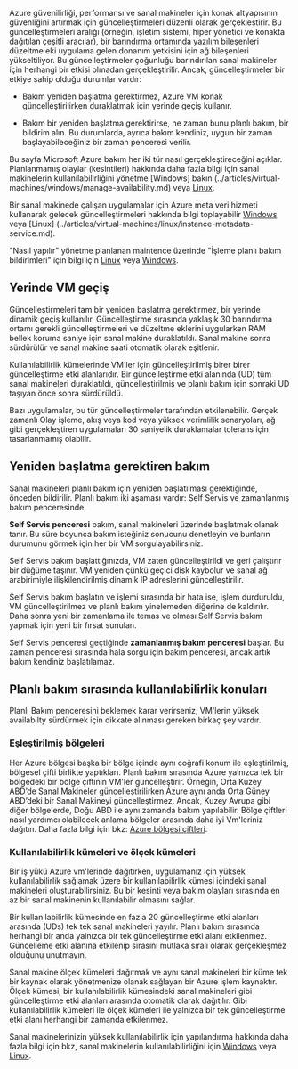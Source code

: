 Azure güvenilirliği, performansı ve sanal makineler için konak altyapısının güvenliğini artırmak için güncelleştirmeleri düzenli olarak gerçekleştirir. Bu güncelleştirmeleri aralığı (örneğin, işletim sistemi, hiper yönetici ve konakta dağıtılan çeşitli aracılar), bir barındırma ortamında yazılım bileşenleri düzeltme eki uygulama gelen donanım yetkisini için ağ bileşenleri yükseltiliyor. Bu güncelleştirmeler çoğunluğu barındırılan sanal makineler için herhangi bir etkisi olmadan gerçekleştirilir. Ancak, güncelleştirmeler bir etkiye sahip olduğu durumlar vardır:

- Bakım yeniden başlatma gerektirmez, Azure VM konak güncelleştirilirken duraklatmak için yerinde geçiş kullanır.

- Bakım bir yeniden başlatma gerektirirse, ne zaman bunu planlı bakım, bir bildirim alın. Bu durumlarda, ayrıca bakım kendiniz, uygun bir zaman başlayabileceğiniz bir zaman penceresi verilir.

Bu sayfa Microsoft Azure bakım her iki tür nasıl gerçekleştireceğini açıklar. Planlanmamış olaylar (kesintileri) hakkında daha fazla bilgi için sanal makinelerin kullanılabilirliğini yönetme [Windows] bakın (../articles/virtual-machines/windows/manage-availability.md) veya [Linux](../articles/virtual-machines/linux/manage-availability.md).

Bir sanal makinede çalışan uygulamalar için Azure meta veri hizmeti kullanarak gelecek güncelleştirmeleri hakkında bilgi toplayabilir [Windows](../articles/virtual-machines/windows/instance-metadata-service.md) veya [Linux] (../articles/virtual-machines/linux/instance-metadata-service.md).

"Nasıl yapılır" yönetme planlanan maintence üzerinde "İşleme planlı bakım bildirimleri" için bilgi için [Linux](../articles/virtual-machines/linux/maintenance-notifications.md) veya [Windows](../articles/virtual-machines/windows/maintenance-notifications.md).

## <a name="in-place-vm-migration"></a>Yerinde VM geçiş

Güncelleştirmeleri tam bir yeniden başlatma gerektirmez, bir yerinde dinamik geçiş kullanılır. Güncelleştirme sırasında yaklaşık 30 barındırma ortamı gerekli güncelleştirmeleri ve düzeltme eklerini uygularken RAM bellek koruma saniye için sanal makine duraklatıldı. Sanal makine sonra sürdürülür ve sanal makine saati otomatik olarak eşitlenir.

Kullanılabilirlik kümelerinde VM'ler için güncelleştirilmiş birer birer güncelleştirme etki alanlarıdır. Bir güncelleştirme etki alanında (UD) tüm sanal makineleri duraklatıldı, güncelleştirilmiş ve planlı bakım için sonraki UD taşıyan önce sonra sürdürüldü.

Bazı uygulamalar, bu tür güncelleştirmeler tarafından etkilenebilir. Gerçek zamanlı Olay işleme, akış veya kod veya yüksek verimlilik senaryoları, ağ gibi gerçekleştiren uygulamaları 30 saniyelik duraklamalar tolerans için tasarlanmamış olabilir. <!-- sooooo, what should they do? --> 


## <a name="maintenance-requiring-a-reboot"></a>Yeniden başlatma gerektiren bakım

Sanal makineleri planlı bakım için yeniden başlatılması gerektiğinde, önceden bildirilir. Planlı bakım iki aşaması vardır: Self Servis ve zamanlanmış bakım penceresinde.

**Self Servis penceresi** bakım, sanal makineleri üzerinde başlatmak olanak tanır. Bu süre boyunca bakım isteğiniz sonucunu denetleyin ve bunların durumunu görmek için her bir VM sorgulayabilirsiniz.

Self Servis bakım başlattığınızda, VM zaten güncelleştirildi ve geri çalıştırır bir düğüme taşınır. VM yeniden çünkü geçici disk kaybolur ve sanal ağ arabirimiyle ilişkilendirilmiş dinamik IP adreslerini güncelleştirilir.

Self Servis bakım başlatın ve işlemi sırasında bir hata ise, işlem durduruldu, VM güncelleştirilmez ve planlı bakım yinelemeden diğerine de kaldırılır. Daha sonra yeni bir zamanlama ile temas ve olması Self Servis bakım yapmak için yeni bir fırsat sunulan. 

Self Servis penceresi geçtiğinde **zamanlanmış bakım penceresi** başlar. Bu zaman penceresi sırasında hala sorgu için bakım penceresi, ancak artık bakım kendiniz başlatılamaz.

## <a name="availability-considerations-during-planned-maintenance"></a>Planlı bakım sırasında kullanılabilirlik konuları 

Planlı Bakım penceresini beklemek karar verirseniz, VM'lerin yüksek availabilty sürdürmek için dikkate alınması gereken birkaç şey vardır. 

### <a name="paired-regions"></a>Eşleştirilmiş bölgeleri

Her Azure bölgesi başka bir bölge içinde aynı coğrafi konum ile eşleştirilmiş, bölgesel çifti birlikte yaptıkları. Planlı bakım sırasında Azure yalnızca tek bir bölgedeki bir bölge çiftinin VM'ler güncelleştirir. Örneğin, Orta Kuzey ABD’de Sanal Makineler güncelleştirilirken Azure aynı anda Orta Güney ABD’deki bir Sanal Makineyi güncelleştirmez. Ancak, Kuzey Avrupa gibi diğer bölgelerde, Doğu ABD ile aynı zamanda bakım yapılabilir. Bölge çiftleri nasıl yardımcı olabilecek anlama bölgeler arasında daha iyi Vm'leriniz dağıtın. Daha fazla bilgi için bkz: [Azure bölgesi çiftleri](https://docs.microsoft.com/azure/best-practices-availability-paired-regions).

### <a name="availability-sets-and-scale-sets"></a>Kullanılabilirlik kümeleri ve ölçek kümeleri

Bir iş yükü Azure vm'lerinde dağıtırken, uygulamanız için yüksek kullanılabilirlik sağlamak üzere bir kullanılabilirlik kümesi içindeki sanal makineleri oluşturabilirsiniz. Bu bir kesinti veya bakım olayları sırasında en az bir sanal makinenin kullanılabilir olmasını sağlar.

Bir kullanılabilirlik kümesinde en fazla 20 güncelleştirme etki alanları arasında (UDs) tek tek sanal makineleri yayılır. Planlı bakım sırasında herhangi bir anda yalnızca bir tek güncelleştirme etki alanı etkilenmez. Güncelleme etki alanına etkilenip sırasını mutlaka sıralı olarak gerçekleşmez olduğunu unutmayın. 

Sanal makine ölçek kümeleri dağıtmak ve aynı sanal makineleri bir küme tek bir kaynak olarak yönetmenize olanak sağlayan bir Azure işlem kaynaktır. Ölçek kümesi, bir kullanılabilirlik kümesindeki sanal makineleri gibi güncelleştirme etki alanları arasında otomatik olarak dağıtılır. Gibi kullanılabilirlik kümeleri ile ölçek kümeleri ile yalnızca bir tek güncelleştirme etki alanı herhangi bir zamanda etkilenmez.

Sanal makinelerinizin yüksek kullanılabilirlik için yapılandırma hakkında daha fazla bilgi için bkz, sanal makinelerin kullanılabilirliğini için [Windows](../articles/virtual-machines/windows/manage-availability.md) veya [Linux](../articles/virtual-machines/linux/manage-availability.md).
